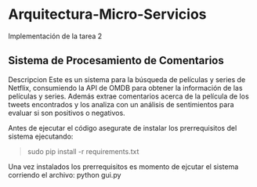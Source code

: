 # Arquitectura-Micro-Servicios
Implementación de la tarea 2

## Sistema de Procesamiento de Comentarios

Descripcion
Este es un sistema para la búsqueda de películas y series de Netflix,
consumiendo la API de OMDB para obtener la información de las películas 
y series. Además extrae comentarios acerca de la película de los tweets
encontrados y los analiza con un análisis de sentimientos para evaluar
si son positivos o negativos.

Antes de ejecutar el código asegurate de instalar los prerrequisitos del sistema ejecutando:
> sudo pip install -r requirements.txt  

Una vez instalados los prerrequisitos es momento de ejcutar el sistema corriendo el archivo:
	python gui.py  
